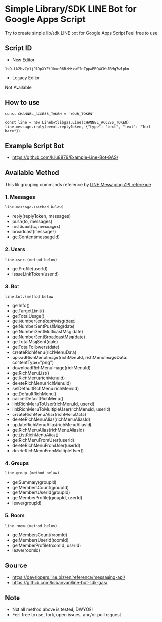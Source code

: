 # **Simple Library/SDK LINE Bot for Google Apps Script**

Try to create simple lib/sdk LINE bot for Google Apps Script
Feel free to use

## Script ID
* New Editor

`1sQ-LN2bvCy1jJlDpXYEt1hxe06RzMKxwYInZppwPRQ4CWsIBMg7wlphn`
* Legacy Editor

Not Available

## How to use
```
const CHANNEL_ACCESS_TOKEN = "YOUR_TOKEN"

const line = new Linebotlibgas.Line(CHANNEL_ACCESS_TOKEN)
line.message.reply(event.replyToken, {"type": "text", "text": "Text here"})
```

## Example Script Bot
* https://github.com/lulu8879/Example-Line-Bot-GAS/

## Available Method
This lib grouping commands reference by [LINE Messaging API reference](https://developers.line.biz/en/reference/messaging-api/)

### 1. Messages

```line.message.(method below)```
* reply(replyToken, messages)
* push(to, messages)
* multicast(to, messages)
* broadcast(messages)
* getContent(messageId)


### 2. Users

```line.user.(method below)```
* getProfile(userId)
* issueLinkToken(userId)


### 3. Bot

```line.bot.(method below)```
* getInfo()
* getTargetLimit()
* getTotalUsage()
* getNumberSentReplyMsg(date)
* getNumberSentPushMsg(date)
* getNumberSentMulticastMsg(date)
* getNumberSentBroadcastMsg(date)
* getTotalMsgSent(date)
* getTotalFollowers(date)
* createRichMenu(richMenuData)
* uploadRichMenuImage(richMenuId, richMenuImageData, contentType="png")
* downloadRichMenuImage(richMenuId)
* getRichMenuList()
* getRichMenu(richMenuId)
* deleteRichMenu(richMenuId)
* setDefaultRichMenu(richMenuId)
* getDefaultRichMenu()
* cancelDefaultRichMenu()
* linkRichMenuToUser(richMenuId, userId)
* linkRichMenuToMultipleUser(richMenuId, userId)
* createRichMenuAlias(richMenuData)
* deleteRichMenuAlias(richMenuAliasId)
* updateRichMenuAlias(richMenuAliasId)
* getRichMenuAlias(richMenuAliasId)
* getListRichMenuAlias()
* getRichMenuFromUser(userId)
* deleteRichMenuFromUser(userId)
* deleteRichMenuFromMultipleUser()


### 4. Groups

```line.group.(method below)```
* getSummary(groupId)
* getMembersCount(groupId)
* getMembersUserId(groupId)
* getMemberProfile(groupId, userId)
* leave(groupId)


### 5. Room

```line.room.(method below)```
* getMembersCount(roomId)
* getMembersUserId(roomId)
* getMemberProfile(roomId, userId)
* leave(roomId)


## Source
* https://developers.line.biz/en/reference/messaging-api/
* https://github.com/kobanyan/line-bot-sdk-gas/

## Note
* Not all method above is tested, DWYOR!
* Feel free to use, fork, open issues, and/or pull request

